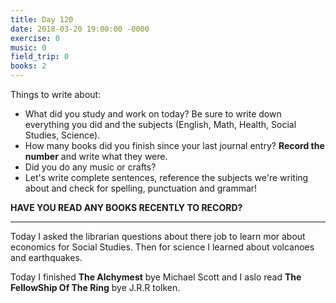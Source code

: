 ```yaml
---
title: Day 120
date: 2018-03-20 19:00:00 -0000
exercise: 0
music: 0
field_trip: 0
books: 2
---
```

Things to write about:

* What did you study and work on today? Be sure to write down everything you did and the subjects (English, Math, Health, Social Studies, Science).
* How many books did you finish since your last journal entry? **Record the number** and write what they were.
* Did you do any music or crafts?
* Let's write complete sentences, reference the subjects we're writing about and check for spelling, punctuation and grammar!

**HAVE YOU READ ANY BOOKS RECENTLY TO RECORD?**

***

Today I asked the librarian questions about there job to learn mor about economics for Social Studies. Then for science I learned about volcanoes and earthquakes.

Today I finished **The Alchymest** bye Michael Scott and I aslo read **The FellowShip Of The Ring**  bye J.R.R tolken.
